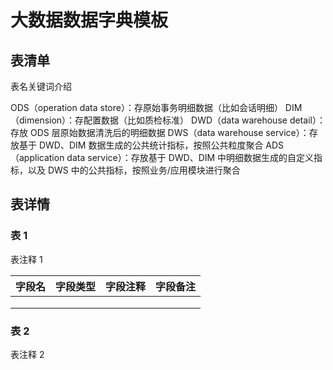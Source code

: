 # 大数据数据字典模板


## 表清单


表名关键词介绍

ODS（operation data store）：存原始事务明细数据（比如会话明细）
DIM（dimension）：存配置数据（比如质检标准）
DWD（data warehouse detail）：存放 ODS 层原始数据清洗后的明细数据
DWS（data warehouse service）：存放基于 DWD、DIM 数据生成的公共统计指标，按照公共粒度聚合
ADS（application data service）：存放基于 DWD、DIM 中明细数据生成的自定义指标，以及 DWS 中的公共指标，按照业务/应用模块进行聚合

## 表详情

### 表 1

表注释 1

| 字段名 | 字段类型 | 字段注释 | 字段备注 |
| :--- | :--- | :--- | :--- |
|  |  |  |  |
|  |  |  |  |
|  |  |  |  |

### 表 2

表注释 2
